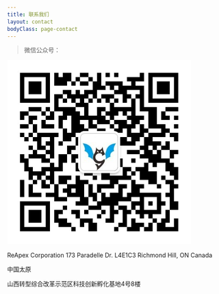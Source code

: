 ```yaml
---
title: 联系我们
layout: contact
bodyClass: page-contact
---
```


> 微信公众号：

![二维码](images/social/wechat150.jpg) 


ReApex Corporation
173 Paradelle Dr. 
L4E1C3
Richmond Hill, ON Canada

中国太原

山西转型综合改革示范区科技创新孵化基地4号8楼

